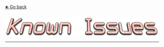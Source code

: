 <a href="../../#----">🡸 Go back</a>

<h4 id="main" align="center">
    <img src="images/Known-Issues.png" alt="main" align="center">
</h4>

___

<strong>
<h3 align="center">

</h3>
<strong>